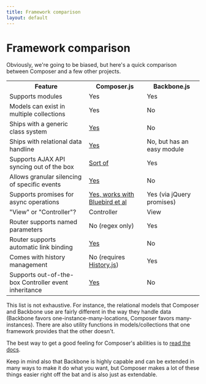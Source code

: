 ```yaml
---
title: Framework comparison
layout: default
---
```


# Framework comparison

Obviously, we're going to be biased, but here's a quick comparison between
Composer and a few other projects.

<table>
    <tr>
        <th>Feature</th>
        <th>Composer.js</th>
        <th>Backbone.js</th>
    </tr>
    <tr>
        <td>Supports modules</td>
        <td>Yes</td>
        <td>Yes</td>
    </tr>
    <tr>
        <td>Models can exist in multiple collections</td>
        <td>Yes</td>
        <td>No</td>
    </tr>
    <tr>
        <td>Ships with a generic class system</td>
        <td><a href="/composer.js/docs/class">Yes</a></td>
        <td>No</td>
    </tr>
    <tr>
        <td>Ships with relational data handline</td>
        <td><a href="/composer.js/docs/relational">Yes</a></td>
        <td>No, but has an easy module</td>
    </tr>
    <tr>
        <td>Supports AJAX API syncing out of the box</td>
        <td><a href="/composer.js/docs/util#composer-sync">Sort of</a></td>
        <td>Yes</td>
    </tr>
    <tr>
        <td>Allows granular silencing of specific events</td>
        <td><a href="/composer.js/docs/event#silencing">Yes</a></td>
        <td>No</td>
    </tr>
    <tr>
        <td>Supports promises for async operations</td>
        <td><a href="/composer.js/docs/util#composer-promisify">Yes, works with Bluebird et al</a></td>
        <td>Yes (via jQuery promises)</td>
    </tr>
    <tr>
        <td>"View" or "Controller"?</td>
        <td>Controller</td>
        <td>View</td>
    </tr>
    <tr>
        <td>Router supports named parameters</td>
        <td>No (regex only)</td>
        <td>Yes</td>
    </tr>
    <tr>
        <td>Router supports automatic link binding</td>
        <td><a href="/composer.js/docs/router#bind-links">Yes</a></td>
        <td>No</td>
    </tr>
    <tr>
        <td>Comes with history management</td>
        <td>No (requires <a href="https://github.com/browserstate/history.js/">History.js</a>)</td>
        <td>Yes</td>
    </tr>
    <tr>
        <td>Supports out-of-the-box Controller event inheritance</td>
        <td><a href="/composer.js/docs/class#composer-merge-extend">Yes</a></td>
        <td>No</td>
    </tr>
</table>

This list is not exhaustive. For instance, the relational models that Composer
and Backbone use are fairly different in the way they handle data (Backbone
favors one-instance-many-locations, Composer favors many-instances). There are
also utility functions in models/collections that one framework provides that
the other doesn't.

The best way to get a good feeling for Composer's abilities is to <a href="/composer.js/docs">read the docs</a>.

Keep in mind also that Backbone is highly capable and can be extended in many
ways to make it do what you want, but Composer makes a lot of these things
easier right off the bat and is also just as extendable.

